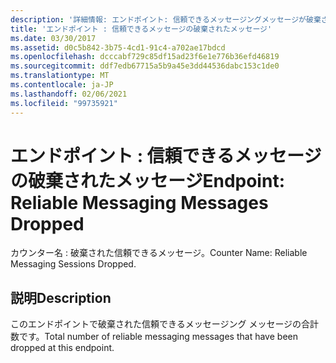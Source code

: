 ```yaml
---
description: '詳細情報: エンドポイント: 信頼できるメッセージングメッセージが破棄されました'
title: 'エンドポイント : 信頼できるメッセージの破棄されたメッセージ'
ms.date: 03/30/2017
ms.assetid: d0c5b842-3b75-4cd1-91c4-a702ae17bdcd
ms.openlocfilehash: dcccabf729c85df15ad23f6e1e776b36efd46819
ms.sourcegitcommit: ddf7edb67715a5b9a45e3dd44536dabc153c1de0
ms.translationtype: MT
ms.contentlocale: ja-JP
ms.lasthandoff: 02/06/2021
ms.locfileid: "99735921"
---
```

# <a name="endpoint-reliable-messaging-messages-dropped"></a><span data-ttu-id="82994-103">エンドポイント : 信頼できるメッセージの破棄されたメッセージ</span><span class="sxs-lookup"><span data-stu-id="82994-103">Endpoint: Reliable Messaging Messages Dropped</span></span>

<span data-ttu-id="82994-104">カウンター名 : 破棄された信頼できるメッセージ。</span><span class="sxs-lookup"><span data-stu-id="82994-104">Counter Name: Reliable Messaging Sessions Dropped.</span></span>  
  
## <a name="description"></a><span data-ttu-id="82994-105">説明</span><span class="sxs-lookup"><span data-stu-id="82994-105">Description</span></span>  

 <span data-ttu-id="82994-106">このエンドポイントで破棄された信頼できるメッセージング メッセージの合計数です。</span><span class="sxs-lookup"><span data-stu-id="82994-106">Total number of reliable messaging messages that have been dropped at this endpoint.</span></span>
